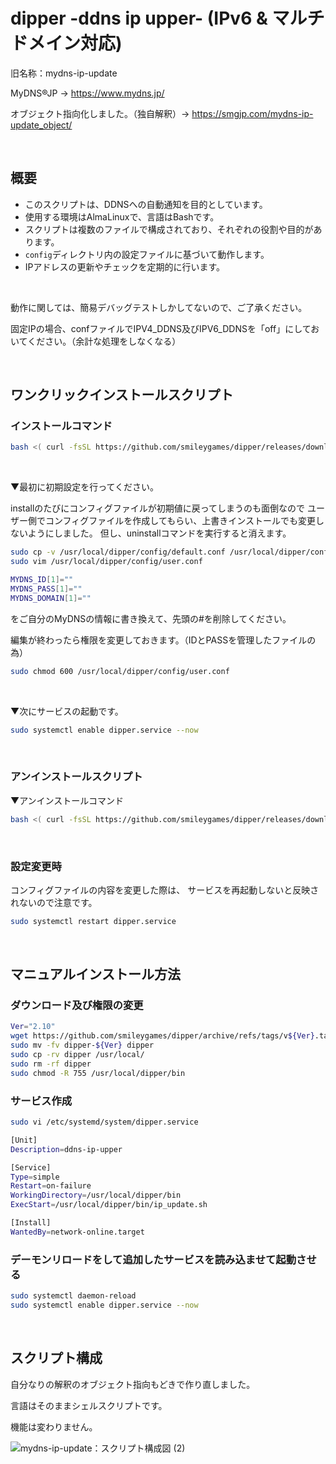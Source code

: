 # dipper -ddns ip upper- (IPv6 & マルチドメイン対応)

旧名称：mydns-ip-update

MyDNS®JP → https://www.mydns.jp/

オブジェクト指向化しました。（独自解釈）→ https://smgjp.com/mydns-ip-update_object/

<br>

## 概要
- このスクリプトは、DDNSへの自動通知を目的としています。
- 使用する環境はAlmaLinuxで、言語はBashです。
- スクリプトは複数のファイルで構成されており、それぞれの役割や目的があります。
- `config`ディレクトリ内の設定ファイルに基づいて動作します。
- IPアドレスの更新やチェックを定期的に行います。

<br>

動作に関しては、簡易デバッグテストしかしてないので、ご了承ください。

固定IPの場合、confファイルでIPV4_DDNS及びIPV6_DDNSを「off」にしておいてください。（余計な処理をしなくなる）

<br>

## ワンクリックインストールスクリプト
### インストールコマンド
```bash
bash <( curl -fsSL https://github.com/smileygames/dipper/releases/download/v2.10/install.sh )
```

<br>

▼最初に初期設定を行ってください。

installのたびにコンフィグファイルが初期値に戻ってしまうのも面倒なので
ユーザー側でコンフィグファイルを作成してもらい、上書きインストールでも変更しないようにしました。
但し、uninstallコマンドを実行すると消えます。
```bash
sudo cp -v /usr/local/dipper/config/default.conf /usr/local/dipper/config/user.conf
sudo vim /usr/local/dipper/config/user.conf
```
```bash
MYDNS_ID[1]=""
MYDNS_PASS[1]=""
MYDNS_DOMAIN[1]=""
```
をご自分のMyDNSの情報に書き換えて、先頭の#を削除してください。

編集が終わったら権限を変更しておきます。（IDとPASSを管理したファイルの為）
```bash
sudo chmod 600 /usr/local/dipper/config/user.conf
```

<br>

▼次にサービスの起動です。

```bash
sudo systemctl enable dipper.service --now
```
<br>

### アンインストールスクリプト
▼アンインストールコマンド
```bash
bash <( curl -fsSL https://github.com/smileygames/dipper/releases/download/v2.10/uninstall.sh )
```

<br>

### 設定変更時
コンフィグファイルの内容を変更した際は、
サービスを再起動しないと反映されないので注意です。
```bash
sudo systemctl restart dipper.service
```
<br>

## マニュアルインストール方法

### ダウンロード及び権限の変更

```bash
Ver="2.10"
wget https://github.com/smileygames/dipper/archive/refs/tags/v${Ver}.tar.gz -O - | sudo tar zxvf - -C ./
sudo mv -fv dipper-${Ver} dipper
sudo cp -rv dipper /usr/local/
sudo rm -rf dipper
sudo chmod -R 755 /usr/local/dipper/bin
```

### サービス作成
```bash
sudo vi /etc/systemd/system/dipper.service
```
```bash
[Unit]
Description=ddns-ip-upper

[Service]
Type=simple
Restart=on-failure
WorkingDirectory=/usr/local/dipper/bin
ExecStart=/usr/local/dipper/bin/ip_update.sh

[Install]
WantedBy=network-online.target
```

### デーモンリロードをして追加したサービスを読み込ませて起動させる
```bash
sudo systemctl daemon-reload
sudo systemctl enable dipper.service --now
```
<br>

## スクリプト構成

自分なりの解釈のオブジェクト指向もどきで作り直しました。

言語はそのままシェルスクリプトです。

機能は変わりません。

![mydns-ip-update：スクリプト構成図 (2)](https://github.com/smileygames/mydns-ip-update/assets/134200591/19b532f9-8e56-4132-a04e-c18ee4430053)
